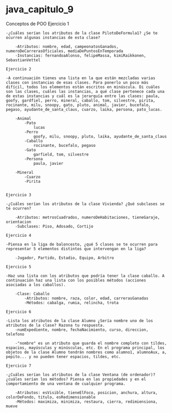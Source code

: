 # java_capitulo_9
Conceptos de POO
    Ejercicio 1

    -¿Cuáles serían los atributos de la clase PilotoDeFormula1? ¿Se te ocurren algunas instancias de esta clase?

        -Atributos: nombre, edad, campeonatosGanados, numeroDeCarrerasOficiales, mediaDePuntosEnTemporada
        -Instancias: fernandoaAlonso, felipeMassa, kimiRaikkonen, SebastianVettel

    Ejercicio 2

    -A continuación tienes una lista en la que están mezcladas varias clases con instancias de esas clases. Para ponerlo un poco más difícil, todos los elementos están escritos en minúscula. Di cuáles son las clases, cuáles las instancias, a qué clase pertenece cada una de estas instancias y cuál es la jerarquía entre las clases: paula, goofy, gardfiel, perro, mineral, caballo, tom, silvestre, pirita, rocinante, milu, snoopy, gato, pluto, animal, javier, bucefalo, pegaso, ayudante_de_santa_claus, cuarzo, laika, persona, pato_lucas.

        -Animal
            -Pato
                lucas
            -Perro
                goofy, milu, snoopy, pluto, laika, ayudante_de_santa_claus
            -Caballo
                rocinante, bucefalo, pegaso
            -Gato
                garfield, tom, silvestre
            -Persona
                paula, javier

        -Mineral
            -Cuarzo
            -Pirita
        

    Ejercicio 3

    -¿Cuáles serían los atributos de la clase Vivienda? ¿Qué subclases se te ocurren?

        -Atributos: metrosCuadrados, numeroDeHabitaciones, tieneGaraje, orientacion
        -Subclases: Piso, Adosado, Cortijo

    Ejercicio 4

    -Piensa en la liga de baloncesto, ¿qué 5 clases se te ocurren para representar 5 elementos distintos que intervengan en la liga?

        -Jugador, Partido, Estadio, Equipo, Arbitro

    Ejercicio 5

    -Haz una lista con los atributos que podría tener la clase caballo. A continuación haz una lista con los posibles métodos (acciones asociadas a los caballos).

        -Clase: Caballo
            -Atributos: nombre, raza, color, edad, carrerasGanadas
            -Métodos: cabalga, rumia, relincha, trota

    Ejercicio 6

    -Lista los atributos de la clase Alumno ¿Sería nombre uno de los atributos de la clase? Razona tu respuesta.
        -numExpediente, nombre, fechaNacimiento, curso, direccion, telefono

        -"nombre" es un atributo que guarda el nombre completo con tildes, espacios, mayúsculas y minúsculas, etc. En el programa principal, los objetos de la clase Alumno tendrán nombres como alumno1, alumnoAux, a, pepito... y no pueden tener espacios, tildes, etc.

    Ejercicio 7

    -¿Cuáles serían los atributos de la clase Ventana (de ordenador)? ¿cuáles serían los métodos? Piensa en las propiedades y en el comportamiento de una ventana de cualquier programa.

        -Atributos: esVisible, tieneElFoco, posicion, anchura, altura, colorDeFondo, titulo, esRedimensionable
        -Métodos: maximiza, minimiza, restaura, cierra, redimiensiona, mueve
